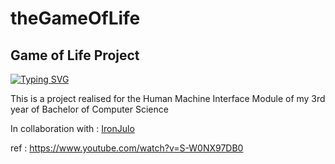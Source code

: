 # theGameOfLife

## Game of Life Project ##

[![Typing SVG](https://readme-typing-svg.herokuapp.com?duration=7000&width=500&lines=John+Conway's+game+of+life+but+in+java)](https://git.io/typing-svg)

This is a project realised for the Human Machine Interface Module of my 3rd year of Bachelor of Computer Science

In collaboration with : [IronJulo](https://github.com/IronJulo)

ref : https://www.youtube.com/watch?v=S-W0NX97DB0

